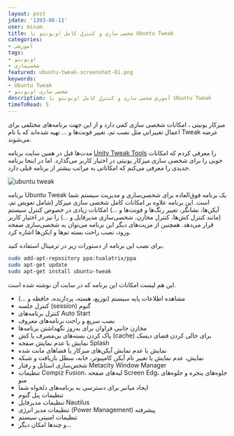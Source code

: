 ```yaml
---
layout: post
jdate: '1393-06-11'
user: misam
title: شخصی سازی و کنترل کامل اوبونتو با Ubuntu Tweak
categories:
- آموزشی
tags:
- اوبونتو
- شخصی‌سازی
featured: ubuntu-tweak-screenshot-01.png
keywords:
- Ubuntu Tweak
- شخصی سازی اوبونتو
description: آموزش شخصی سازی و کنترل کامل اوبونتو با Ubuntu Tweak
timeToRead: 5
---
```


میزکار یونیتی ، امکانات شخصی سازی کمی دارد و از این جهت برنامه‌های مختلفی برای اعمال تغییراتی مثل نصب تم، تغییر فونت‌ها و ... تهیه شده‌اند که با نام Tweak عرضه می‌شوند.

مدت‌ها قبل در همین سایت برنامه [Unity Tweak Tools](http://linuxihaa.ir/%D8%B4%D8%AE%D8%B5%DB%8C%E2%80%8C%D8%B3%D8%A7%D8%B2%DB%8C-%D9%85%DB%8C%D8%B2%DA%A9%D8%A7%D8%B1-%D8%A7%D8%A8%D9%88%D9%86%D8%AA%D9%88-%D8%A8%D8%A7-tweak-tool/) را معرفی کردم که امکانات خوبی را برای شخصی سازی میزکار یونیتی در اختیار کاربر می‌گذارد. اما در اینجا برنامه جدیدی را معرفی می‌کنم که امکاناتی به مراتب بیشتر از برنامه قبلی دارد.

![ubuntu tweak](/linuxiha/images/ubuntu-tweak-screenshot-01.png)

برنامه Ubuntu Tweak یک برنامه فوق‌العاده برای شخصی‌سازی و مدیریت سیستم شما است. این برنامه علاوه بر امکانات کامل شخصی سازی میزکار (شامل تعویض تم، آیکن‌ها، نشانگر، تغییر رنگ‌ها و فونت‌ها و ...) امکانات زیادی در خصوص کنترل سیستم (مانند کنترل کش‌ها، کنترل مخازن، شخصی‌سازی مدیرفایل و ...) را نیز در اختیار کاربر قرار می‌دهد. همچنین از مزیت‌های دیگر این برنامه می‌توان به شخصی‌سازی صفحه ورود، نصب راحت بسته تم‌ها و ایکن‌ها اشاره کرد.

برای نصب این برنامه از دستورات زیر در ترمینال استفاده کنید.

```sh
sudo add-apt-repository ppa:tualatrix/ppa
sudo apt-get update
sudo apt-get install ubuntu-tweak
```

این هم لیست امکانات این برنامه که در سایت آن نوشته شده است.

*   مشاهده اطلاعات پایه سیستم (توزیع، هسته، پردازنده، حافظه و ...)
*   کنترل جلسه (session) گنوم
*   کنترل برنامه‌های Auto Start
*   نصب سریع و راحت برنامه‌های معروف
*   مخازن جانبی فراوان برای به‌روز نگهداشتن برنامه‌ها
*   پاک کردن بسته‌های بی‌مصرف یا کش (cache) برای خالی کردن فضای دیسک
*   نمایش یا عدم نمایش صفحه Splash
*   نمایش یا عدم نمایش آیکن‌های میزکار یا فضاهای مانت شده
*   نمایش، عدم نمایش یا تغییر نام آیکن کامپیوتر، خانه، سطل بازیافت و شبکه
*   شخص‌سازی استایل و رفتار Metacity Window Manager
*   تنظیمات Compiz Fusion، لبه‌های صفحه Screen Edg، جلوه‌های پنجره و جلوه‌های منو
*   ایجاد میانبر برای دسترسی به برنامه‌های دلخواه شما
*   تنظیمات پنل گنوم
*   تنظیمات مدیرفایل Nautilus
*   تنظیمات مدیر انرژی (Power Management) پیشرفته
*   تنظیمات امنیتی سیستم
*   و چندها امکان دیگر...